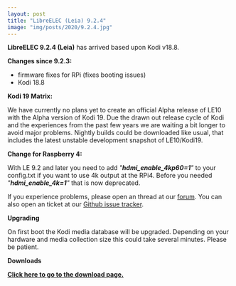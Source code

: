 ```yaml
---
layout: post
title: "LibreELEC (Leia) 9.2.4"
image: "img/posts/2020/9.2.4.jpg"
---
```


**LibreELEC 9.2.4 (Leia)** has arrived based upon Kodi v18.8. 

**Changes since 9.2.3:**

- firmware fixes for RPi (fixes booting issues)
- Kodi 18.8

**Kodi 19 Matrix:**

We have currently no plans yet to create an official Alpha release of LE10 with the Alpha version of Kodi 19. Due the drawn out release cycle of Kodi and the experiences from the past few years we are waiting a bit longer to avoid major problems. Nightly builds could be downloaded like usual, that includes the latest unstable development snapshot of LE10/Kodi19.

**Change for Raspberry 4:**

With LE 9.2 and later you need to add _"**hdmi\_enable\_4kp60=1**"_ to your config.txt if you want to use 4k output at the RPi4. Before you needed _"**hdmi\_enable\_4k=1**"_ that is now deprecated.

If you experience problems, please open an thread at our [forum](https://forum.libreelec.tv). You can also open an ticket at our [Github issue tracker](https://github.com/LibreELEC/LibreELEC.tv/issues).

**Upgrading**

On first boot the Kodi media database will be upgraded. Depending on your hardware and media collection size this could take several minutes. Please be patient.

**Downloads**

[**Click here to go to the download page.**](https://libreelec.tv/downloads_new/)
